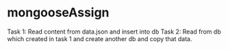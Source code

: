 # mongooseAssign

Task 1: Read content from data.json and insert into db
Task 2: Read from db which created in task 1 and create another db and copy that data.
